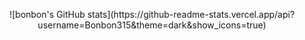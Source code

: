 <p style="text-align: center;">![bonbon's GitHub stats](https://github-readme-stats.vercel.app/api?username=Bonbon315&theme=dark&show_icons=true)</p>
